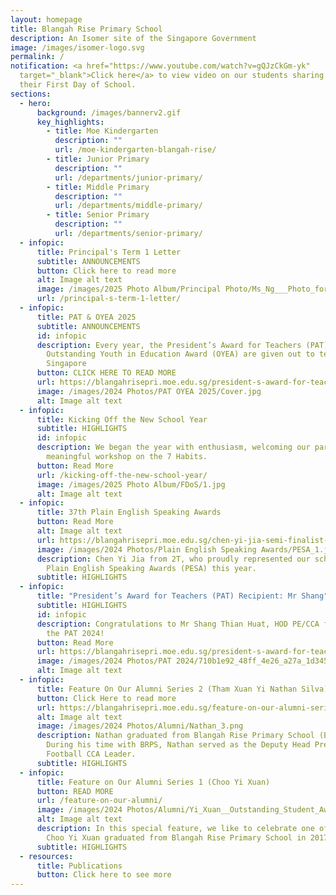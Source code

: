 ```yaml
---
layout: homepage
title: Blangah Rise Primary School
description: An Isomer site of the Singapore Government
image: /images/isomer-logo.svg
permalink: /
notification: <a href="https://www.youtube.com/watch?v=gQJzCkGm-yk"
  target="_blank">Click here</a> to view video on our students sharing about
  their First Day of School.
sections:
  - hero:
      background: /images/bannerv2.gif
      key_highlights:
        - title: Moe Kindergarten
          description: ""
          url: /moe-kindergarten-blangah-rise/
        - title: Junior Primary
          description: ""
          url: /departments/junior-primary/
        - title: Middle Primary
          description: ""
          url: /departments/middle-primary/
        - title: Senior Primary
          description: ""
          url: /departments/senior-primary/
  - infopic:
      title: Principal's Term 1 Letter
      subtitle: ANNOUNCEMENTS
      button: Click here to read more
      alt: Image alt text
      image: /images/2025 Photo Album/Principal Photo/Ms_Ng___Photo_for_Letter_.jpg
      url: /principal-s-term-1-letter/
  - infopic:
      title: PAT & OYEA 2025
      subtitle: ANNOUNCEMENTS
      id: infopic
      description: Every year, the President’s Award for Teachers (PAT) and the
        Outstanding Youth in Education Award (OYEA) are given out to teachers in
        Singapore
      button: CLICK HERE TO READ MORE
      url: https://blangahrisepri.moe.edu.sg/president-s-award-for-teachers-pat-2025-outstanding-youth-in-education-award-oyea-2025/
      image: /images/2024 Photos/PAT OYEA 2025/Cover.jpg
      alt: Image alt text
  - infopic:
      title: Kicking Off the New School Year
      subtitle: HIGHLIGHTS
      id: infopic
      description: We began the year with enthusiasm, welcoming our parents to a
        meaningful workshop on the 7 Habits.
      button: Read More
      url: /kicking-off-the-new-school-year/
      image: /images/2025 Photo Album/FDoS/1.jpg
      alt: Image alt text
  - infopic:
      title: 37th Plain English Speaking Awards
      button: Read More
      alt: Image alt text
      url: https://blangahrisepri.moe.edu.sg/chen-yi-jia-semi-finalist-at-the-37th-plain-english-speaking-awards/
      image: /images/2024 Photos/Plain English Speaking Awards/PESA_1.jpg
      description: Chen Yi Jia from 2T, who proudly represented our school in the 37th
        Plain English Speaking Awards (PESA) this year.
      subtitle: HIGHLIGHTS
  - infopic:
      title: "President’s Award for Teachers (PAT) Recipient: Mr Shang"
      subtitle: HIGHLIGHTS
      id: infopic
      description: Congratulations to Mr Shang Thian Huat, HOD PE/CCA for receiving
        the PAT 2024!
      button: Read More
      url: https://blangahrisepri.moe.edu.sg/president-s-award-for-teachers-pat-recipient-mr-shang-thian-huat-hod-pe-cca/
      image: /images/2024 Photos/PAT 2024/710b1e92_48ff_4e26_a27a_1d3451047f74.jpg
      alt: Image alt text
  - infopic:
      title: Feature On Our Alumni Series 2 (Tham Xuan Yi Nathan Silva)
      button: Click Here to read more
      url: https://blangahrisepri.moe.edu.sg/feature-on-our-alumni-series-2-tham-xuan-yi-nathan-silva/
      alt: Image alt text
      image: /images/2024 Photos/Alumni/Nathan_3.png
      description: Nathan graduated from Blangah Rise Primary School (BRPS) in 2023.
        During his time with BRPS, Nathan served as the Deputy Head Prefect and
        Football CCA Leader.
      subtitle: HIGHLIGHTS
  - infopic:
      title: Feature on Our Alumni Series 1 (Choo Yi Xuan)
      button: READ MORE
      url: /feature-on-our-alumni/
      image: /images/2024 Photos/Alumni/Yi_Xuan__Outstanding_Student_Award_.jpg
      alt: Image alt text
      description: In this special feature, we like to celebrate one of our alumni.
        Choo Yi Xuan graduated from Blangah Rise Primary School in 2017.
      subtitle: HIGHLIGHTS
  - resources:
      title: Publications
      button: Click here to see more
---
```

